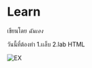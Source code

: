 # Learn

เขียนโดย *ฉันเอง*

วันนี้ที่ต้องทำ
1.เเล็บ
2.lab HTML

![EX]([[[https://coderspace-storage-prod.s3.eu-central-1.amazonaws.com/media/blog/post/small_image/Screen_Shot_2021-06-09_at_10.11.25.png](https://coderspace-storage-prod.s3.eu-central-1.amazonaws.com/media/cache/96/f5/96f5fdae09fff2b1eb5be06e2814102e.webp)https://coderspace-storage-prod.s3.eu-central-1.amazonaws.com/media/cache/96/f5/96f5fdae09fff2b1eb5be06e2814102e.webp](https://coderspace-storage-prod.s3.eu-central-1.amazonaws.com/media/blog/post/small_image/Screen_Shot_2021-06-09_at_10.11.25.png)](https://coderspace-storage-prod.s3.eu-central-1.amazonaws.com/media/blog/post/small_image/Screen_Shot_2021-06-09_at_10.11.25.png)https://coderspace-storage-prod.s3.eu-central-1.amazonaws.com/media/blog/post/small_image/Screen_Shot_2021-06-09_at_10.11.25.png)
